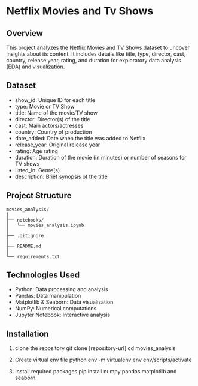 # Netflix Movies and Tv Shows

## Overview
  This project analyzes the Netflix Movies and TV Shows dataset to uncover insights about its content. It includes details like title, type, director, cast, country, release year, rating, and duration for exploratory data analysis (EDA) and visualization.

## Dataset
- show_id: Unique ID for each title
- type: Movie or TV Show
- title: Name of the movie/TV show
- director: Director(s) of the title
- cast: Main actors/actresses
- country: Country of production
- date_added: Date when the title was added to Netflix
- release_year: Original release year
- rating: Age rating
- duration: Duration of the movie (in minutes) or number of seasons for TV shows
- listed_in: Genre(s)
- description: Brief synopsis of the title

## Project Structure
```
movies_analysis/
│
├── notebooks/
│   └── movies_analysis.ipynb
│ 
├── .gitignore
│
├── README.md
│
└── requirements.txt
```

## Technologies Used
- Python: Data processing and analysis
- Pandas: Data manipulation
- Matplotlib & Seaborn: Data visualization
- NumPy: Numerical computations
- Jupyter Notebook: Interactive analysis

## Installation
1. clone the repository
git clone [repository-url]
cd movies_analysis

2. Create virtual env file
python env -m virtualenv env
env/scripts/activate

3.  Install required packages
pip install numpy pandas matplotlib and seaborn


